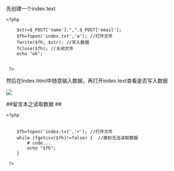 先创建一个index.text

    <?php 
    
    	$str=$_POST['name'].",".$_POST['email'];
    	$fh=fopen('index.txt','a'); //打开文件
    	fwrite($fh, $str); //写入数据
    	fclose($fh); //关闭文件
    	echo "ok";
    
    
     ?>


然后在Index.html中随意输入数据，再打开index.text查看是否写入数据

![](http://i.imgur.com/I2GqhcS.jpg)


##留言本之读取数据 ##

    <?php 
    
    	
    	$fh=fopen('index.txt','r'); //打开文件
    	while (fgetcsv($fh)!=false) {  //直到无法读取数据
    		# code...
    		echo "$fh";
    	}
    
     ?>



